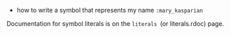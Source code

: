 - how to write a symbol that represents my name
`:mary_kasparian`

Documentation for symbol literals is on the `literals `(or literals.rdoc) page.

